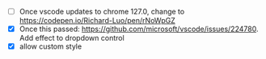 - [ ] Once vscode updates to chrome 127.0, change to https://codepen.io/Richard-Luo/pen/rNoWpGZ
- [x] Once this passed: https://github.com/microsoft/vscode/issues/224780. Add effect to dropdown control
- [x] allow custom style